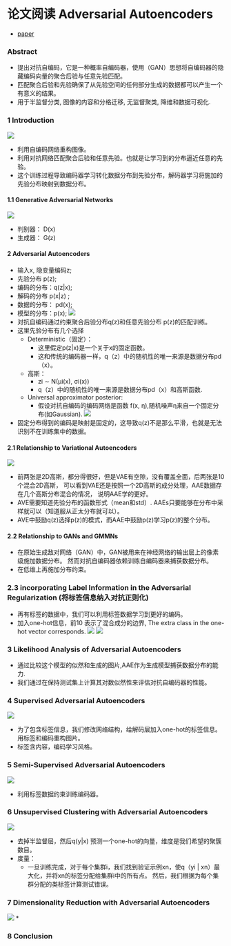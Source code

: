 
# 论文阅读 Adversarial Autoencoders

* [paper](paper/25.901-2015-Adversarial-Autoencoders.pdf)


### Abstract

* 提出对抗自编码，它是一种概率自编码器，使用（GAN）思想将自编码器的隐藏编码向量的聚合后验与任意先验匹配。
* 匹配聚合后验和先验确保了从先验空间的任何部分生成的数据都可以产生一个有意义的结果。
* 用于半监督分类, 图像的内容和分格迁移, 无监督聚类, 降维和数据可视化.


### 1 Introduction

![](readme/25.001-AAE_结构图.png)
* 利用自编码网络重构图像。
* 利用对抗网络匹配聚合后验和任意先验。也就是让学习到的分布逼近任意的先验。
* 这个训练过程导致编码器学习转化数据分布到先验分布，解码器学习将施加的先验分布映射到数据分布。


#### 1.1 Generative Adversarial Networks

![](readme/25.901-GAN_loss.png)
* 判别器： D(x)
* 生成器： G(z)

#### 2 Adversarial Autoencoders

* 输入x, 隐变量编码z;
* 先验分布 p(z); 
* 编码的分布：q(z|x); 
* 解码的分布 p(x|z) ;
* 数据的分布： pd(x); 
* 模型的分布：p(x);
![](readme/25.901-AAE_03.png)
* 对抗自编码通过约束聚合后验分布q(z)和任意先验分布 p(z)的匹配训练。
* 这里先验分布有几个选择
    * Deterministic（固定）：
        * 这里假定p(z|x)是一个关于x的固定函数。
        * 这和传统的编码器一样，q（z）中的随机性的唯一来源是数据分布pd（x）。
    * 高斯：
        *  zi ∼ N(µi(x), σi(x))
        * q（z）中的随机性的唯一来源是数据分布pd（x）和高斯函数.
    * Universal approximator posterior:
        * 假设对抗自编码的编码网络是函数 f(x, η),随机噪声η来自一个固定分布(如Gaussian). 
        ![](readme/25.901-AAE_先验分布选取_01.png)
* 固定分布得到的编码是映射是固定的，这导致q(z)不是那么平滑，也就是无法识别不在训练集中的数据。



#### 2.1 Relationship to Variational Autoencoders

![](readme/25.001-AAE_AVE_实验比较.png)
* 前两张是2D高斯，都分得很好，但是VAE有空隙，没有覆盖全面，后两张是10个混合2D高斯，
 可以看到VAE还是按照一个2D高斯的成分处理，AAE数据存在几个高斯分布混合的情况， 说明AAE学的更好。
* AVE需要知道先验分布的函数形式（mean和std）. AAEs只要能够在分布中采样就可以（知道服从正太分布就可以）。
* AVE中鼓励q(z)选择p(z)的模式，而AAE中鼓励p(z)学习p(z)的整个分布。
 
 
#### 2.2 Relationship to GANs and GMMNs

* 在原始生成敌对网络（GAN）中，GAN被用来在神经网络的输出层上的像素级施加数据分布。
然而对抗自编码器依赖训练自编码器来捕获数据分布。
* 在低维上再施加分布约束。


### 2.3 incorporating Label Information in the Adversarial Regularization (将标签信息纳入对抗正则化)

* 再有标签的数据中，我们可以利用标签数据学习到更好的编码。
* 加入one-hot信息，前10 表示了混合成分的边界, The extra class in the one-hot vector corresponds.
![](readme/25.901-AAE_04.png)
![](readme/25.901-AAE_05.png)



### 3 Likelihood Analysis of Adversarial Autoencoders

* 通过比较这个模型的似然和生成的图片,AAE作为生成模型捕获数据分布的能力.
* 我们通过在保持测试集上计算其对数似然性来评估对抗自编码器的性能。



### 4 Supervised Adversarial Autoencoders

![](readme/25.901-AAE_06.png)

* 为了包含标签信息，我们修改网络结构，给解码层加入one-hot的标签信息。用标签和编码重构图片。
* 标签含内容，编码学习风格。


### 5 Semi-Supervised Adversarial Autoencoders

![](readme/25.901-AAE_07.png)
* 利用标签数据约束训练编码器。


### 6 Unsupervised Clustering with Adversarial Autoencoders

![](readme/25.901-AAE_无监督聚类.png)
* 去掉半监督层，然后q(y|x) 预测一个one-hot的向量，维度是我们希望的聚簇数目。
* 度量：
    * 一旦训练完成，对于每个集群i，我们找到验证示例xn，使q（yi | xn）最大化，并将xn的标签分配给集群i中的所有点。
    然后，我们根据为每个集群分配的类标签计算测试错误。


### 7 Dimensionality Reduction with Adversarial Autoencoders

![](readme/25.901-AAE_降维.png)
* 


### 8 Conclusion